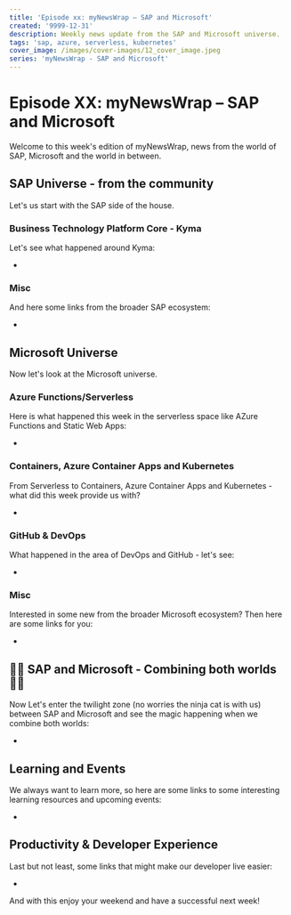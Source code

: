 ```yaml
---
title: 'Episode xx: myNewsWrap – SAP and Microsoft'
created: '9999-12-31'
description: Weekly news update from the SAP and Microsoft universe.
tags: 'sap, azure, serverless, kubernetes'
cover_image: /images/cover-images/12_cover_image.jpeg
series: 'myNewsWrap - SAP and Microsoft'
---
```


# Episode XX: myNewsWrap – SAP and Microsoft

Welcome to this week's edition of myNewsWrap, news from the world of SAP, Microsoft and the world in between.

## SAP Universe - from the community

Let's us start with the SAP side of the house.

### Business Technology Platform Core - Kyma

Let's see what happened around Kyma:

* []()

### Misc

And here some links from the broader SAP ecosystem:

* []()

## Microsoft Universe

Now let's look at the Microsoft universe.

### Azure Functions/Serverless

Here is what happened this week in the serverless space like AZure Functions and Static Web Apps:

* []()

### Containers, Azure Container Apps and Kubernetes

From Serverless to Containers, Azure Container Apps and Kubernetes - what did this week provide us with?

* []()

### GitHub & DevOps

What happened in the area of DevOps and GitHub - let's see:

* []()

### Misc

Interested in some new from the broader Microsoft ecosystem? Then here are some links for you:

* []()

## 🐱‍👤 SAP and Microsoft - Combining both worlds 🐱‍👤

Now Let's enter the twilight zone (no worries the ninja cat is with us) between SAP and Microsoft and see the magic happening when we combine both worlds:

* []()

## Learning and Events

We always want to learn more, so here are some links to some interesting learning resources and upcoming events:

* []()

## Productivity & Developer Experience

Last but not least, some links that might make our developer live easier:

* []()

And with this enjoy your weekend and have a successful next week!
